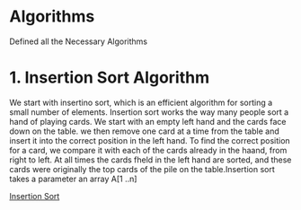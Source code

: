 # Algorithms
Defined all the Necessary Algorithms 

# 1. Insertion Sort Algorithm
   We start with insertino sort, which is an efficient algorithm for sorting a small number of elements. Insertion sort works the way many people sort a hand of playing cards. We start with an empty left hand and the cards face down on the table. we then remove one card at a time from the table and insert it into the correct position in the left hand. To find the correct position for a card, we compare  it with each of the cards already  in the haand, from right to left. At all times the cards fheld in the left hand are sorted, and these cards were originally the top cards of the pile on the table.Insertion sort  takes a parameter an array A[1 ..n] 
    

[Insertion Sort](InsertionSort.java)
